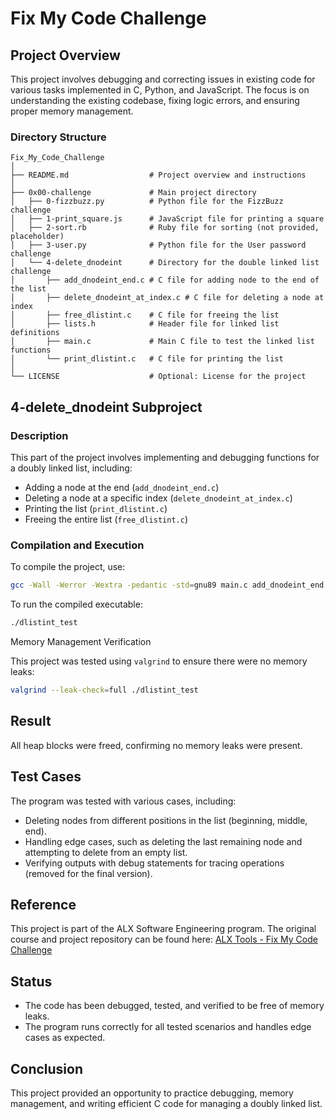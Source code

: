 # Fix My Code Challenge

## Project Overview
This project involves debugging and correcting issues in existing code for various tasks implemented in C, Python, and JavaScript. The focus is on understanding the existing codebase, fixing logic errors, and ensuring proper memory management.

### Directory Structure

```
Fix_My_Code_Challenge
│
├── README.md                  # Project overview and instructions
│
├── 0x00-challenge             # Main project directory
│   ├── 0-fizzbuzz.py          # Python file for the FizzBuzz challenge
│   ├── 1-print_square.js      # JavaScript file for printing a square
│   ├── 2-sort.rb              # Ruby file for sorting (not provided, placeholder)
│   ├── 3-user.py              # Python file for the User password challenge
│   └── 4-delete_dnodeint      # Directory for the double linked list challenge
│       ├── add_dnodeint_end.c # C file for adding node to the end of the list
│       ├── delete_dnodeint_at_index.c # C file for deleting a node at index
│       ├── free_dlistint.c    # C file for freeing the list
│       ├── lists.h            # Header file for linked list definitions
│       ├── main.c             # Main C file to test the linked list functions
│       └── print_dlistint.c   # C file for printing the list
│
└── LICENSE                    # Optional: License for the project
```

## 4-delete_dnodeint Subproject

### Description
This part of the project involves implementing and debugging functions for a doubly linked list, including:
- Adding a node at the end (`add_dnodeint_end.c`)
- Deleting a node at a specific index (`delete_dnodeint_at_index.c`)
- Printing the list (`print_dlistint.c`)
- Freeing the entire list (`free_dlistint.c`)

### Compilation and Execution
To compile the project, use:
```bash
gcc -Wall -Werror -Wextra -pedantic -std=gnu89 main.c add_dnodeint_end.c delete_dnodeint_at_index.c free_dlistint.c print_dlistint.c -o dlistint_test
```

To run the compiled executable:
```bash
./dlistint_test
```

Memory Management Verification

This project was tested using `valgrind` to ensure there were no memory leaks:
```bash
valgrind --leak-check=full ./dlistint_test
```

## Result
All heap blocks were freed, confirming no memory leaks were present.

## Test Cases
The program was tested with various cases, including:
- Deleting nodes from different positions in the list (beginning, middle, end).
- Handling edge cases, such as deleting the last remaining node and attempting to delete from an empty list.
- Verifying outputs with debug statements for tracing operations (removed for the final version).

## Reference
This project is part of the ALX Software Engineering program. The original course and project repository can be found here: [ALX Tools - Fix My Code Challenge](https://github.com/alx-tools/0x00-Fix_My_Code_Challenge)

## Status
- The code has been debugged, tested, and verified to be free of memory leaks.
- The program runs correctly for all tested scenarios and handles edge cases as expected.

## Conclusion
This project provided an opportunity to practice debugging, memory management, and writing efficient C code for managing a doubly linked list.

